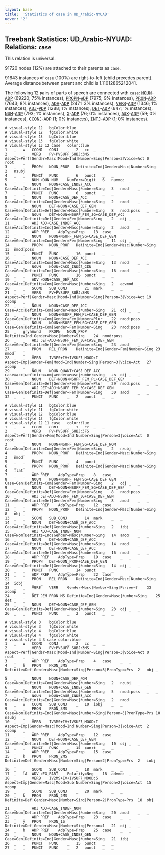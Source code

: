 ```yaml
---
layout: base
title:  'Statistics of case in UD_Arabic-NYUAD'
udver: '2'
---
```


## Treebank Statistics: UD_Arabic-NYUAD: Relations: `case`

This relation is universal.

91720 nodes (12%) are attached to their parents as `case`.

91643 instances of `case` (100%) are right-to-left (child precedes parent).
Average distance between parent and child is 1.11012865242041.

The following 12 pairs of parts of speech are connected with `case`: <tt><a href="ar_nyuad-pos-NOUN.html">NOUN</a></tt>-<tt><a href="ar_nyuad-pos-ADP.html">ADP</a></tt> (69220; 75% instances), <tt><a href="ar_nyuad-pos-PROPN.html">PROPN</a></tt>-<tt><a href="ar_nyuad-pos-ADP.html">ADP</a></tt> (7975; 9% instances), <tt><a href="ar_nyuad-pos-PRON.html">PRON</a></tt>-<tt><a href="ar_nyuad-pos-ADP.html">ADP</a></tt> (7643; 8% instances), <tt><a href="ar_nyuad-pos-ADV.html">ADV</a></tt>-<tt><a href="ar_nyuad-pos-ADP.html">ADP</a></tt> (2471; 3% instances), <tt><a href="ar_nyuad-pos-VERB.html">VERB</a></tt>-<tt><a href="ar_nyuad-pos-ADP.html">ADP</a></tt> (1346; 1% instances), <tt><a href="ar_nyuad-pos-ADJ.html">ADJ</a></tt>-<tt><a href="ar_nyuad-pos-ADP.html">ADP</a></tt> (1288; 1% instances), <tt><a href="ar_nyuad-pos-DET.html">DET</a></tt>-<tt><a href="ar_nyuad-pos-ADP.html">ADP</a></tt> (847; 1% instances), <tt><a href="ar_nyuad-pos-NUM.html">NUM</a></tt>-<tt><a href="ar_nyuad-pos-ADP.html">ADP</a></tt> (793; 1% instances), <tt><a href="ar_nyuad-pos-X.html">X</a></tt>-<tt><a href="ar_nyuad-pos-ADP.html">ADP</a></tt> (76; 0% instances), <tt><a href="ar_nyuad-pos-AUX.html">AUX</a></tt>-<tt><a href="ar_nyuad-pos-ADP.html">ADP</a></tt> (59; 0% instances), <tt><a href="ar_nyuad-pos-CCONJ.html">CCONJ</a></tt>-<tt><a href="ar_nyuad-pos-ADP.html">ADP</a></tt> (1; 0% instances), <tt><a href="ar_nyuad-pos-INTJ.html">INTJ</a></tt>-<tt><a href="ar_nyuad-pos-ADP.html">ADP</a></tt> (1; 0% instances).


~~~ conllu
# visual-style 12	bgColor:blue
# visual-style 12	fgColor:white
# visual-style 13	bgColor:blue
# visual-style 13	fgColor:white
# visual-style 13 12 case	color:blue
1	_	w	CCONJ	CONJ	_	2	cc	_	_
2	_	_	VERB	PV+PVSUFF_SUBJ:3MS	Aspect=Perf|Gender=Masc|Mood=Ind|Number=Sing|Person=3|Voice=Act	0	root	_	_
3	_	_	PROPN	NOUN_PROP	Definite=Ind|Gender=Masc|Number=Sing	2	nsubj	_	_
4	_	_	PUNCT	PUNC	_	6	punct	_	_
5	_	_	NUM	NOUN_NUM	NumForm=Digit	6	nummod	_	_
6	_	_	NOUN	NOUN+CASE_INDEF_ACC	Case=Acc|Definite=Ind|Gender=Masc|Number=Sing	3	nmod	_	_
7	_	_	PUNCT	PUNC	_	6	punct	_	_
8	_	_	NOUN	NOUN+CASE_DEF_ACC	Case=Acc|Definite=Com|Gender=Masc|Number=Sing	2	nmod	_	_
9	_	_	NOUN	DET+NOUN+CASE_DEF_GEN	Case=Gen|Definite=Def|Gender=Masc|Number=Sing	8	nmod:poss	_	_
10	_	_	NOUN	DET+NOUN+NSUFF_FEM_SG+CASE_DEF_ACC	Case=Acc|Definite=Def|Gender=Fem|Number=Sing	2	obj	_	_
11	_	_	ADJ	ADJ+CASE_INDEF_ACC	Case=Acc|Definite=Ind|Gender=Masc|Number=Sing	2	amod	_	_
12	_	_	ADP	PREP	AdpType=Prep	13	case	_	_
13	_	_	NOUN	NOUN+NSUFF_FEM_SG+CASE_DEF_GEN	Case=Gen|Definite=Com|Gender=Fem|Number=Sing	11	obj	_	_
14	_	_	PROPN	NOUN_PROP	Definite=Ind|Gender=Masc|Number=Sing	13	nmod:poss	_	_
15	_	_	PUNCT	PUNC	_	16	punct	_	_
16	_	_	NOUN	NOUN+CASE_DEF_ACC	Case=Acc|Definite=Com|Gender=Masc|Number=Sing	13	nmod	_	_
17	_	_	NOUN	NOUN+CASE_INDEF_GEN	Case=Gen|Definite=Ind|Gender=Masc|Number=Sing	16	nmod	_	_
18	_	_	PUNCT	PUNC	_	16	punct	_	_
19	_	_	ADV	NOUN+CASE_DEF_ACC	Case=Acc|Definite=Com|Gender=Masc|Number=Sing	2	advmod	_	_
20	_	_	SCONJ	SUB_CONJ	_	21	mark	_	_
21	_	_	VERB	PV+PVSUFF_SUBJ:3MS	Aspect=Perf|Gender=Masc|Mood=Ind|Number=Sing|Person=3|Voice=Act	19	ccomp	_	_
22	_	_	NOUN	NOUN+CASE_DEF_ACC	Case=Acc|Definite=Com|Gender=Masc|Number=Sing	21	obj	_	_
23	_	_	NOUN	NOUN+NSUFF_FEM_PL+CASE_DEF_GEN	Case=Gen|Definite=Com|Gender=Fem|Number=Plur	22	nmod:poss	_	_
24	_	_	NOUN	NOUN+NSUFF_FEM_SG+CASE_DEF_GEN	Case=Gen|Definite=Com|Gender=Fem|Number=Sing	23	nmod:poss	_	_
25	_	gryhAwnd	PROPN	NOUN_PROP	Definite=Ind|Gender=Masc|Number=Sing	24	nmod:poss	_	_
26	_	_	ADJ	DET+ADJ+NSUFF_FEM_SG+CASE_DEF_GEN	Case=Gen|Definite=Def|Gender=Fem|Number=Sing	23	amod	_	_
27	_	_	PRON	REL_PRON	Definite=Ind|Gender=Fem|Number=Sing	23	nmod	_	_
28	_	_	VERB	IV3FS+IV+IVSUFF_MOOD:I	Aspect=Imp|Gender=Fem|Mood=Ind|Number=Sing|Person=3|Voice=Act	27	xcomp	_	_
29	_	_	NOUN	NOUN_QUANT+CASE_DEF_ACC	Case=Acc|Definite=Com|Gender=Masc|Number=Sing	28	obj	_	_
30	_	_	NOUN	DET+NOUN+NSUFF_FEM_PL+CASE_DEF_GEN	Case=Gen|Definite=Def|Gender=Fem|Number=Plur	29	nmod:poss	_	_
31	_	_	ADJ	DET+ADJ+NSUFF_FEM_SG+CASE_DEF_GEN	Case=Gen|Definite=Def|Gender=Fem|Number=Sing	30	amod	_	_
32	_	_	PUNCT	PUNC	_	2	punct	_	_

~~~


~~~ conllu
# visual-style 11	bgColor:blue
# visual-style 11	fgColor:white
# visual-style 12	bgColor:blue
# visual-style 12	fgColor:white
# visual-style 12 11 case	color:blue
1	_	w	CCONJ	CONJ	_	2	cc	_	_
2	_	_	VERB	PV+PVSUFF_SUBJ:3FS	Aspect=Perf|Gender=Fem|Mood=Ind|Number=Sing|Person=3|Voice=Act	0	root	_	_
3	_	_	NOUN	NOUN+NSUFF_FEM_SG+CASE_DEF_NOM	Case=Nom|Definite=Com|Gender=Fem|Number=Sing	2	nsubj	_	_
4	_	_	PROPN	NOUN_PROP	Definite=Ind|Gender=Masc|Number=Sing	3	nmod	_	_
5	_	_	PUNCT	PUNC	_	4	punct	_	_
6	_	_	PROPN	NOUN_PROP	Definite=Ind|Gender=Masc|Number=Sing	4	flat	_	_
7	_	_	ADP	PREP	AdpType=Prep	8	case	_	_
8	_	_	NOUN	NOUN+NSUFF_FEM_SG+CASE_DEF_GEN	Case=Gen|Definite=Com|Gender=Fem|Number=Sing	2	obj	_	_
9	_	_	NOUN	DET+NOUN+NSUFF_FEM_SG+CASE_DEF_GEN	Case=Gen|Definite=Def|Gender=Fem|Number=Sing	8	nmod:poss	_	_
10	_	_	ADJ	DET+ADJ+NSUFF_FEM_SG+CASE_DEF_GEN	Case=Gen|Definite=Def|Gender=Fem|Number=Sing	8	amod	_	_
11	_	_	ADP	PREP	AdpType=Prep	12	case	_	_
12	_	_	PROPN	NOUN_PROP	Definite=Ind|Gender=Masc|Number=Sing	8	obj	_	_
13	_	_	SCONJ	SUB_CONJ	_	14	mark	_	_
14	_	_	NOUN	DET+NOUN+CASE_DEF_ACC	Case=Acc|Definite=Def|Gender=Masc|Number=Sing	2	iobj	_	_
15	_	_	ADJ	ADJ+CASE_INDEF_NOM	Case=Nom|Definite=Ind|Gender=Masc|Number=Sing	14	amod	_	_
16	_	_	NOUN	DET+NOUN+CASE_DEF_ACC	Case=Acc|Definite=Def|Gender=Masc|Number=Sing	14	nmod	_	_
17	_	_	NOUN	DET+NOUN+CASE_DEF_ACC	Case=Acc|Definite=Def|Gender=Masc|Number=Sing	16	nmod	_	_
18	_	_	ADP	PREP	AdpType=Prep	19	case	_	_
19	_	_	PROPN	DET+NOUN_PROP+CASE_DEF_GEN	Case=Gen|Definite=Def|Gender=Masc|Number=Sing	14	obj	_	_
20	_	_	PUNCT	PUNC	_	14	punct	_	_
21	_	_	ADP	PREP	AdpType=Prep	22	case	_	_
22	_	_	PRON	REL_PRON	Definite=Ind|Gender=Masc|Number=Sing	14	iobj	_	_
23	_	_	VERB	VERB	Gender=Masc|Number=Sing|Person=3	22	xcomp	_	_
24	_	_	DET	DEM_PRON_MS	Definite=Ind|Gender=Masc|Number=Sing	25	det	_	_
25	_	_	NOUN	DET+NOUN+CASE_DEF_GEN	Case=Gen|Definite=Def|Gender=Masc|Number=Sing	23	obj	_	_
26	_	_	PUNCT	PUNC	_	2	punct	_	_

~~~


~~~ conllu
# visual-style 3	bgColor:blue
# visual-style 3	fgColor:white
# visual-style 4	bgColor:blue
# visual-style 4	fgColor:white
# visual-style 4 3 case	color:blue
1	_	w	CCONJ	CONJ	_	2	cc	_	_
2	_	_	VERB	PV+PVSUFF_SUBJ:3MS	Aspect=Perf|Gender=Masc|Mood=Ind|Number=Sing|Person=3|Voice=Act	0	root	_	_
3	_	_	ADP	PREP	AdpType=Prep	4	case	_	_
4	_	h	PRON	PRON_3MS	Definite=Def|Gender=Masc|Number=Sing|Person=3|PronType=Prs	2	obj	_	_
5	_	_	NOUN	NOUN+CASE_DEF_NOM	Case=Nom|Definite=Com|Gender=Masc|Number=Sing	2	nsubj	_	_
6	_	_	NOUN	NOUN+CASE_INDEF_GEN	Case=Gen|Definite=Ind|Gender=Masc|Number=Sing	5	nmod:poss	_	_
7	_	_	NOUN	NOUN+CASE_INDEF_ACC	Case=Acc|Definite=Ind|Gender=Masc|Number=Sing	2	nmod	_	_
8	_	w	CCONJ	SUB_CONJ	_	10	iobj	_	_
9	_	_	PRON	PRON_3MS	Case=Nom|Definite=Ind|Gender=Masc|Number=Sing|Person=3|PronType=Prs	10	nsubj	_	_
10	_	_	VERB	IV3MS+IV+IVSUFF_MOOD:I	Aspect=Imp|Gender=Masc|Mood=Ind|Number=Sing|Person=3|Voice=Act	2	ccomp	_	_
11	_	_	ADP	PREP	AdpType=Prep	12	case	_	_
12	_	_	NOUN	DET+NOUN+CASE_DEF_GEN	Case=Gen|Definite=Def|Gender=Masc|Number=Sing	10	obj	_	_
13	_	_	PUNCT	PUNC	_	15	punct	_	_
14	_	_	ADP	PREP	AdpType=Prep	15	case	_	_
15	_	k	PRON	PRON_2MS	Definite=Def|Gender=Masc|Number=Sing|Person=2|PronType=Prs	2	iobj	_	_
16	_	_	SCONJ	SUB_CONJ	_	18	mark	_	_
17	_	lA	ADV	NEG_PART	Polarity=Neg	18	advmod	_	_
18	_	_	VERB	IV2MS+IV+IVSUFF_MOOD:S	Aspect=Imp|Gender=Masc|Mood=Sub|Number=Sing|Person=2|Voice=Act	15	xcomp	_	_
19	_	_	SCONJ	SUB_CONJ	_	20	mark	_	_
20	_	k	PRON	PRON_2MS	Definite=Def|Gender=Masc|Number=Sing|Person=2|PronType=Prs	18	obj	_	_
21	_	_	ADJ	ADJ+CASE_INDEF_NOM	Case=Nom|Definite=Ind|Gender=Masc|Number=Sing	20	amod	_	_
22	_	_	ADP	PREP	AdpType=Prep	23	case	_	_
23	_	y	PRON	PRON_1S	Definite=Def|Gender=Masc|Number=Sing|Person=1	21	obj	_	_
24	_	b	ADP	PREP	AdpType=Prep	25	case	_	_
25	_	_	NOUN	NOUN+CASE_INDEF_GEN	Case=Gen|Definite=Ind|Gender=Masc|Number=Sing	21	iobj	_	_
26	_	_	PUNCT	PUNC	_	15	punct	_	_
27	_	_	PUNCT	PUNC	_	2	punct	_	_

~~~



